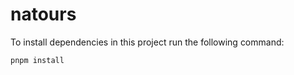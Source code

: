 # natours

To install dependencies in this project run the following command:

```
pnpm install
```
